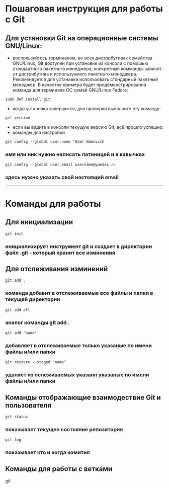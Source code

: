 # Пошаговая инструкция для работы с Git

## Для установки Git на операционные системы GNU/Linux:
- воспользуйтесь терминалом, во всех дистрибутивах семейства GNU/Linux, Git доступен при установке из консоли с помошью стандартного пакетного менеджера;
  конкретные комманды зависят от дистрибутива и используемого пакетного менеджера.
  Рекомендуется для устанавки использовать стандарный пакетный менеджер. В качестве примера будет продемонстрированна команда для терминала ОС семей GNU/Linux Fedora:
``` 
sudo dnf install git 
```
- когда установка завершится, для проверки выполните эту команду:
``` 
git version
```
- если вы видите в консоли текущую версию Git, всё прошло успешно;
- команды для настройки
``` 
git config --global user.name "User Namovich
``` 
### имя или ник нужно написать латиницей и в кавычках

``` 
git config --global user.email username@yandex.ru
```
### здесь нужно указать свой настоящий email

--------------------------------------------------------------------------------

# Команды для работы
## Для инициализации
``` 
git init 
```
### инициализирует инструмент git и создает в директории файл .git - который хранит все изминения
## Для отслеживания изминений 
``` 
git add . 
```
### команда добавит в отслеживаемые все файлы и папки в текущей директории
``` 
git add all 
```
### аналог команды git add .
``` 
git add "name" 
```
### добавляет в отслеживаемые только указаные по имени файлы и/или папки
```
git restore --staged "name"
```
### удаляет из ослеживаемых указанн указаные по имени файлы и/или папки
## Команды отображающие взаимодествие Git и пользователя
``` 
git status 
```
### показывает текущее состояние репозитория
``` 
git log 
```
### показывает кто и когда комитил  
## Команды для работы с ветками
git 
```
